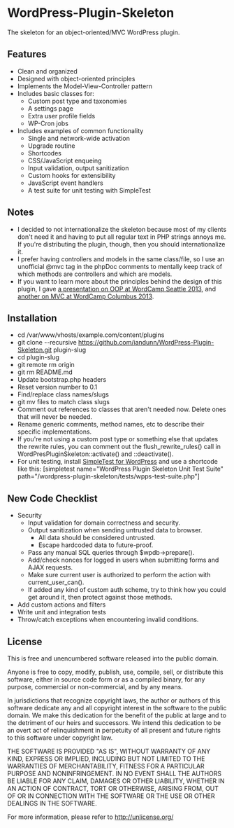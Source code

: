 # WordPress-Plugin-Skeleton

The skeleton for an object-oriented/MVC WordPress plugin.


## Features

* Clean and organized
* Designed with object-oriented principles
* Implements the Model-View-Controller pattern
* Includes basic classes for:
	* Custom post type and taxonomies
	* A settings page
	* Extra user profile fields
	* WP-Cron jobs
* Includes examples of common functionality
	* Single and network-wide activation
	* Upgrade routine
	* Shortcodes
	* CSS/JavaScript enqueing
	* Input validation, output sanitization
	* Custom hooks for extensibility
	* JavaScript event handlers
	* A test suite for unit testing with SimpleTest


## Notes

* I decided to not internationalize the skeleton because most of my clients don't need it and having to put all regular text in PHP strings annoys me. If you're distributing the plugin, though, then you should internationalize it.
* I prefer having controllers and models in the same class/file, so I use an unofficial @mvc tag in the phpDoc comments to mentally keep track of which methods are controllers and which are models. 
* If you want to learn more about the principles behind the design of this plugin, I gave [a presentation on OOP at WordCamp Seattle 2013](http://iandunn.name/content/presentations/wp-oop-mvc/oop.php), and [another on MVC at WordCamp Columbus 2013](http://iandunn.name/content/presentations/wp-oop-mvc/mvc.php).


## Installation

* cd /var/www/vhosts/example.com/content/plugins
* git clone --recursive https://github.com/iandunn/WordPress-Plugin-Skeleton.git plugin-slug
* cd plugin-slug
* git remote rm origin
* git rm README.md
* Update bootstrap.php headers
* Reset version number to 0.1
* Find/replace class names/slugs
* git mv files to match class slugs
* Comment out references to classes that aren't needed now. Delete ones that will never be needed.
* Rename generic comments, method names, etc to describe their specific implementations. 
* If you're not using a custom post type or something else that updates the rewrite rules, you can comment out the flush_rewrite_rules() call in WordPresPluginSkeleton::activate() and ::deactivate().
* For unit testing, install [SimpleTest for WordPress](http://wordpress.org/extend/plugins/simpletest-for-wordpress/) and use a shortcode like this: [simpletest name="WordPress Plugin Skeleton Unit Test Suite" path="/wordpress-plugin-skeleton/tests/wpps-test-suite.php"]


## New Code Checklist

* Security
	* Input validation for domain correctness and security.
	* Output sanitization when sending untrusted data to browser.
		* All data should be considered untrusted.
		* Escape hardcoded data to future-proof.
	* Pass any manual SQL queries through $wpdb->prepare().
	* Add/check nonces for logged in users when submitting forms and AJAX requests.
	* Make sure current user is authorized to perform the action with current_user_can().
	* If added any kind of custom auth scheme, try to think how you could get around it, then protect against those methods.
* Add custom actions and filters
* Write unit and integration tests
* Throw/catch exceptions when encountering invalid conditions.


## License

This is free and unencumbered software released into the public domain.

Anyone is free to copy, modify, publish, use, compile, sell, or
distribute this software, either in source code form or as a compiled
binary, for any purpose, commercial or non-commercial, and by any
means.

In jurisdictions that recognize copyright laws, the author or authors
of this software dedicate any and all copyright interest in the
software to the public domain. We make this dedication for the benefit
of the public at large and to the detriment of our heirs and
successors. We intend this dedication to be an overt act of
relinquishment in perpetuity of all present and future rights to this
software under copyright law.

THE SOFTWARE IS PROVIDED "AS IS", WITHOUT WARRANTY OF ANY KIND,
EXPRESS OR IMPLIED, INCLUDING BUT NOT LIMITED TO THE WARRANTIES OF
MERCHANTABILITY, FITNESS FOR A PARTICULAR PURPOSE AND NONINFRINGEMENT.
IN NO EVENT SHALL THE AUTHORS BE LIABLE FOR ANY CLAIM, DAMAGES OR
OTHER LIABILITY, WHETHER IN AN ACTION OF CONTRACT, TORT OR OTHERWISE,
ARISING FROM, OUT OF OR IN CONNECTION WITH THE SOFTWARE OR THE USE OR
OTHER DEALINGS IN THE SOFTWARE.

For more information, please refer to <http://unlicense.org/>
